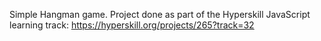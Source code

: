 Simple Hangman game. Project done as part of the Hyperskill JavaScript learning track: https://hyperskill.org/projects/265?track=32
